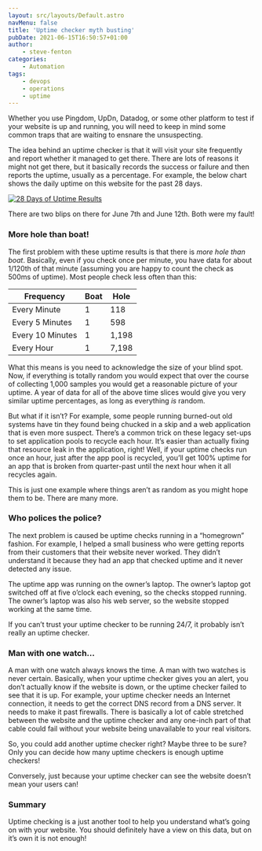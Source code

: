 ```yaml
---
layout: src/layouts/Default.astro
navMenu: false
title: 'Uptime checker myth busting'
pubDate: 2021-06-15T16:50:57+01:00
author:
    - steve-fenton
categories:
    - Automation
tags:
    - devops
    - operations
    - uptime
---
```


Whether you use Pingdom, UpDn, Datadog, or some other platform to test if your website is up and running, you will need to keep in mind some common traps that are waiting to ensnare the unsuspecting.

The idea behind an uptime checker is that it will visit your site frequently and report whether it managed to get there. There are lots of reasons it might not get there, but it basically records the success or failure and then reports the uptime, usually as a percentage. For example, the below chart shows the daily uptime on this website for the past 28 days.

[![28 Days of Uptime Results](https://www.stevefenton.co.uk/wp-content/uploads/2021/06/uptime-results-28-day-chart-1024x282.jpg)](https://www.stevefenton.co.uk/2021/06/uptime-checker-mythbusting/uptime-results-28-day-chart/)

There are two blips on there for June 7th and June 12th. Both were my fault!

### More hole than boat!

The first problem with these uptime results is that there is *more hole than boat*. Basically, even if you check once per minute, you have data for about 1/120th of that minute (assuming you are happy to count the check as 500ms of uptime). Most people check less often than this:

| Frequency | Boat | Hole |
|---|---|---|
| Every Minute | 1 | 118 |
| Every 5 Minutes | 1 | 598 |
| Every 10 Minutes | 1 | 1,198 |
| Every Hour | 1 | 7,198 |

What this means is you need to acknowledge the size of your blind spot. Now, if everything is totally random you would expect that over the course of collecting 1,000 samples you would get a reasonable picture of your uptime. A year of data for all of the above time slices would give you very similar uptime percentages, as long as everything *is* random.

But what if it isn’t? For example, some people running burned-out old systems have tin they found being chucked in a skip and a web application that is even more suspect. There’s a common trick on these legacy set-ups to set application pools to recycle each hour. It’s easier than actually fixing that resource leak in the application, right! Well, if your uptime checks run once an hour, just after the app pool is recycled, you’ll get 100% uptime for an app that is broken from quarter-past until the next hour when it all recycles again.

This is just one example where things aren’t as random as you might hope them to be. There are many more.

### Who polices the police?

The next problem is caused be uptime checks running in a “homegrown” fashion. For example, I helped a small business who were getting reports from their customers that their website never worked. They didn’t understand it because they had an app that checked uptime and it never detected any issue.

The uptime app was running on the owner’s laptop. The owner’s laptop got switched off at five o’clock each evening, so the checks stopped running. The owner’s laptop was also his web server, so the website stopped working at the same time.

If you can’t trust your uptime checker to be running 24/7, it probably isn’t really an uptime checker.

### Man with one watch…

A man with one watch always knows the time. A man with two watches is never certain. Basically, when your uptime checker gives you an alert, you don’t actually know if the website is down, or the uptime checker failed to see that it is up. For example, your uptime checker needs an Internet connection, it needs to get the correct DNS record from a DNS server. It needs to make it past firewalls. There is basically a lot of cable stretched between the website and the uptime checker and any one-inch part of that cable could fail without your website being unavailable to your real visitors.

So, you could add another uptime checker right? Maybe three to be sure? Only you can decide how many uptime checkers is enough uptime checkers!

Conversely, just because your uptime checker can see the website doesn’t mean your users can!

### Summary

Uptime checking is a just another tool to help you understand what’s going on with your website. You should definitely have a view on this data, but on it’s own it is not enough!